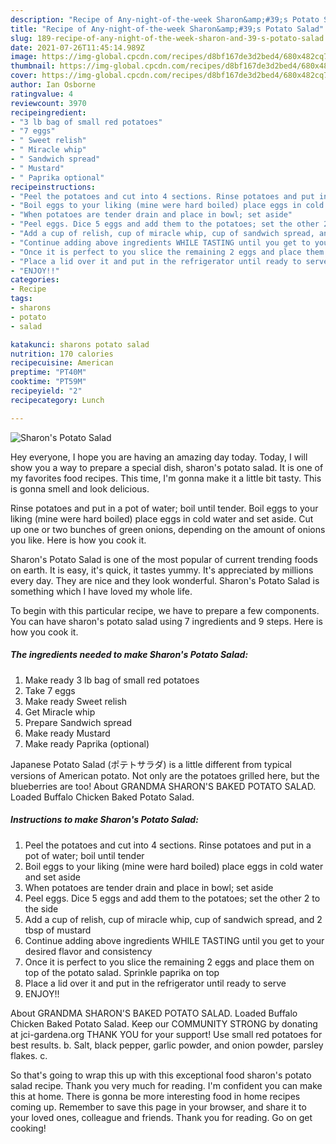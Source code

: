 ```yaml
---
description: "Recipe of Any-night-of-the-week Sharon&amp;#39;s Potato Salad"
title: "Recipe of Any-night-of-the-week Sharon&amp;#39;s Potato Salad"
slug: 189-recipe-of-any-night-of-the-week-sharon-and-39-s-potato-salad
date: 2021-07-26T11:45:14.989Z
image: https://img-global.cpcdn.com/recipes/d8bf167de3d2bed4/680x482cq70/sharons-potato-salad-recipe-main-photo.jpg
thumbnail: https://img-global.cpcdn.com/recipes/d8bf167de3d2bed4/680x482cq70/sharons-potato-salad-recipe-main-photo.jpg
cover: https://img-global.cpcdn.com/recipes/d8bf167de3d2bed4/680x482cq70/sharons-potato-salad-recipe-main-photo.jpg
author: Ian Osborne
ratingvalue: 4
reviewcount: 3970
recipeingredient:
- "3 lb bag of small red potatoes"
- "7 eggs"
- " Sweet relish"
- " Miracle whip"
- " Sandwich spread"
- " Mustard"
- " Paprika optional"
recipeinstructions:
- "Peel the potatoes and cut into 4 sections. Rinse potatoes and put in a pot of water; boil until tender"
- "Boil eggs to your liking (mine were hard boiled) place eggs in cold water and set aside"
- "When potatoes are tender drain and place in bowl; set aside"
- "Peel eggs. Dice 5 eggs and add them to the potatoes; set the other 2 to the side"
- "Add a cup of relish, cup of miracle whip, cup of sandwich spread, and 2 tbsp of mustard"
- "Continue adding above ingredients WHILE TASTING until you get to your desired flavor and consistency"
- "Once it is perfect to you slice the remaining 2 eggs and place them on top of the potato salad. Sprinkle paprika on top"
- "Place a lid over it and put in the refrigerator until ready to serve"
- "ENJOY!!"
categories:
- Recipe
tags:
- sharons
- potato
- salad

katakunci: sharons potato salad 
nutrition: 170 calories
recipecuisine: American
preptime: "PT40M"
cooktime: "PT59M"
recipeyield: "2"
recipecategory: Lunch

---
```



![Sharon&#39;s Potato Salad](https://img-global.cpcdn.com/recipes/d8bf167de3d2bed4/680x482cq70/sharons-potato-salad-recipe-main-photo.jpg)

Hey everyone, I hope you are having an amazing day today. Today, I will show you a way to prepare a special dish, sharon&#39;s potato salad. It is one of my favorites food recipes. This time, I'm gonna make it a little bit tasty. This is gonna smell and look delicious.

Rinse potatoes and put in a pot of water; boil until tender. Boil eggs to your liking (mine were hard boiled) place eggs in cold water and set aside. Cut up one or two bunches of green onions, depending on the amount of onions you like. Here is how you cook it.

Sharon&#39;s Potato Salad is one of the most popular of current trending foods on earth. It is easy, it's quick, it tastes yummy. It's appreciated by millions every day. They are nice and they look wonderful. Sharon&#39;s Potato Salad is something which I have loved my whole life.


To begin with this particular recipe, we have to prepare a few components. You can have sharon&#39;s potato salad using 7 ingredients and 9 steps. Here is how you cook it.

<!--inarticleads1-->

##### The ingredients needed to make Sharon&#39;s Potato Salad:

1. Make ready 3 lb bag of small red potatoes
1. Take 7 eggs
1. Make ready  Sweet relish
1. Get  Miracle whip
1. Prepare  Sandwich spread
1. Make ready  Mustard
1. Make ready  Paprika (optional)


Japanese Potato Salad (ポテトサラダ) is a little different from typical versions of American potato. Not only are the potatoes grilled here, but the blueberries are too! About GRANDMA SHARON&#39;S BAKED POTATO SALAD. Loaded Buffalo Chicken Baked Potato Salad. 

<!--inarticleads2-->

##### Instructions to make Sharon&#39;s Potato Salad:

1. Peel the potatoes and cut into 4 sections. Rinse potatoes and put in a pot of water; boil until tender
1. Boil eggs to your liking (mine were hard boiled) place eggs in cold water and set aside
1. When potatoes are tender drain and place in bowl; set aside
1. Peel eggs. Dice 5 eggs and add them to the potatoes; set the other 2 to the side
1. Add a cup of relish, cup of miracle whip, cup of sandwich spread, and 2 tbsp of mustard
1. Continue adding above ingredients WHILE TASTING until you get to your desired flavor and consistency
1. Once it is perfect to you slice the remaining 2 eggs and place them on top of the potato salad. Sprinkle paprika on top
1. Place a lid over it and put in the refrigerator until ready to serve
1. ENJOY!!


About GRANDMA SHARON&#39;S BAKED POTATO SALAD. Loaded Buffalo Chicken Baked Potato Salad. Keep our COMMUNITY STRONG by donating at jci-gardena.org THANK YOU for your support! Use small red potatoes for best results. b. Salt, black pepper, garlic powder, and onion powder, parsley flakes. c. 

So that's going to wrap this up with this exceptional food sharon&#39;s potato salad recipe. Thank you very much for reading. I'm confident you can make this at home. There is gonna be more interesting food in home recipes coming up. Remember to save this page in your browser, and share it to your loved ones, colleague and friends. Thank you for reading. Go on get cooking!
